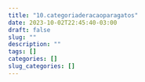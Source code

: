 ```yaml
---
title: "10.categoriaderacaoparagatos"
date: 2023-10-02T22:45:40-03:00
draft: false
slug: ""
description: ""
tags: []
categories: []
slug_categories: []
---
```



